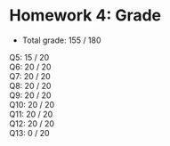 # Homework 4: Grade

- Total grade: 155 / 180

Q5: 15 / 20  
Q6: 20 / 20  
Q7: 20 / 20  
Q8: 20 / 20  
Q9: 20 / 20  
Q10: 20 / 20  
Q11: 20 / 20  
Q12: 20 / 20  
Q13: 0 / 20  